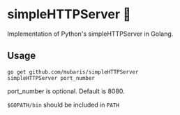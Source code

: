 # simpleHTTPServer :tada:

Implementation of Python's simpleHTTPServer in Golang.

## Usage

```
go get github.com/mubaris/simpleHTTPServer
simpleHTTPServer port_number
```

port_number is optional. Default is 8080.

`$GOPATH/bin` should be included in `PATH`
